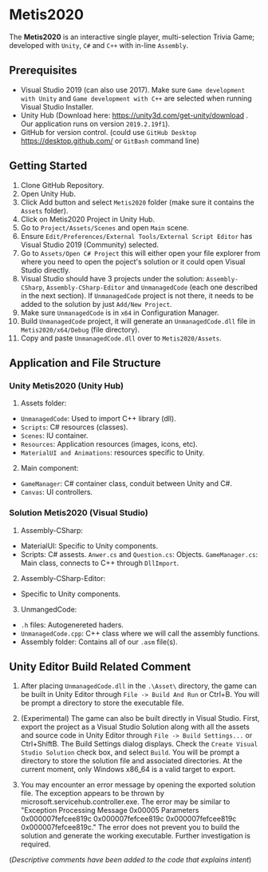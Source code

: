 # Metis2020

The **Metis2020** is an interactive single player, multi-selection Trivia Game; developed with `Unity`, `C#` and `C++` with in-line `Assembly`.

## Prerequisites

- Visual Studio 2019 (can also use 2017). Make sure `Game development with Unity` and `Game development with C++` are selected when running Visual Studio Installer.
- Unity Hub (Download here: https://unity3d.com/get-unity/download . Our application runs on version `2019.2.19f1`).
- GitHub for version control. (could use `GitHub Desktop` https://desktop.github.com/ or `GitBash` command line)

## Getting Started

1. Clone GitHub Repository.
2. Open Unity Hub.
3. Click Add button and select `Metis2020` folder (make sure it contains the `Assets` folder).
4. Click on Metis2020 Project in Unity Hub.
5. Go to `Project/Assets/Scenes` and open `Main` scene.
6. Ensure `Edit/Preferences/External Tools/External Script Editor` has Visual Studio 2019 (Community) selected.
7. Go to `Assets/Open C# Project` this will either open your file explorer from where you need to open the poject's solution or it could open Visual Studio directly.
8. Visual Studio should have 3 projects under the solution: `Assembly-CSharp`, `Assembly-CSharp-Editor` and `UnmanagedCode` (each one described in the next section). If `UnmanagedCode` project is not there, it needs to be added to the solution by just `Add/New Project`.
9. Make sure `UnmanagedCode` is in `x64` in Configuration Manager.
10. Build `UnmanagedCode` project, it will generate an `UnmanagedCode.dll` file in `Metis2020/x64/Debug` (file directory).
11. Copy and paste `UnmanagedCode.dll` over to `Metis2020/Assets`.

## Application and File Structure

### Unity Metis2020 (Unity Hub)
1. Assets folder:
- `UnmanagedCode`: Used to import C++ library (dll).
- `Scripts`: C# resources (classes).
- `Scenes`: IU container.
- `Resources`: Application resources (images, icons, etc).
- `MaterialUI and Animations`: resources specific to Unity.

2. Main component:
- `GameManager`: C# container class, conduit between Unity and C#.
- `Canvas`: UI controllers.

### Solution Metis2020 (Visual Studio)
1. Assembly-CSharp:
- MaterialUI: Specific to Unity components. 
- Scripts: C# assests. 
`Anwer.cs` and `Question.cs`: Objects.
`GameManager.cs`: Main class, connects to C++ through `DllImport`.

2. Assembly-CSharp-Editor:
- Specific to Unity components.

3. UnmangedCode: 
- `.h` files: Autogenereted haders.
- `UnmanagedCode.cpp`: C++ class where we will call the assembly functions. 
- Assembly folder: Contains all of our `.asm` file(s).

## Unity Editor Build Related Comment
1. After placing `UnmanagedCode.dll` in the `.\Asset\` directory, the game can be built in Unity Editor through `File -> Build And Run` or Ctrl+B. You will be prompt a directory to store the executable file.

2. (Experimental) The game can  also be built directly in Visual Studio. First, export the project as a Visual Studio Solution along with all the assets and source code in Unity Editor through `File -> Build Settings...` or Ctrl+ShiftB. The Build Settings dialog displays. Check the `Create Visual Studio Solution` check box, and select `Build`. You will be prompt a directory to store the solution file and associated directories. At the current moment, only Windows x86_64 is a valid target to export. 

3. You may encounter an error message by opening the exported solution file. The exception appears to be thrown by microsoft.servicehub.controller.exe. The error may be similar to "Exception Processing Message 0x00005 Parameters 0x000007fefcee819c 0x000007fefcee819c  0x000007fefcee819c  0x000007fefcee819c." The error does not prevent you to build the solution and generate the working executable. Further investigation is required.  

(_Descriptive comments have been added to the code that explains intent_)


